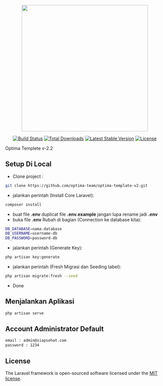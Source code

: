 <p align="center"><a href="https://optimasolution.co.id" target="_blank"><img src="https://optimasolution.co.id/oms/wp-content/uploads/sites/47/2018/06/s-soft-lg.png" width="400"></a></p>

<p align="center">
<a href="https://travis-ci.org/laravel/framework"><img src="https://travis-ci.org/laravel/framework.svg" alt="Build Status"></a>
<a href="https://packagist.org/packages/laravel/framework"><img src="https://img.shields.io/packagist/dt/laravel/framework" alt="Total Downloads"></a>
<a href="https://packagist.org/packages/laravel/framework"><img src="https://img.shields.io/packagist/v/laravel/framework" alt="Latest Stable Version"></a>
<a href="https://packagist.org/packages/laravel/framework"><img src="https://img.shields.io/packagist/l/laravel/framework" alt="License"></a>
</p>

Optima Templete v-2.2

## Setup Di Local

- Clone project :
```bash
git clone https://github.com/optima-team/optima-template-v2.git
```
- jalankan perintah (Install Core Laravel):
```bash
composer install
```
- buat file  <b>.env</b>  duplicat file  <b>.env.example</b>  jangan lupa rename jadi  <b>.env</b>
- buka file  <b>.env</b>  Rubah di bagian (Connection ke database kita):

```bash
DB_DATABASE=nama-database
DB_USERNAME=username-db
DB_PASSWORD=password-db
```
- jalankan perintah (Generate Key):

```bash
php artisan key:generate
```

- jalankan perintah (Fresh Migrasi dan Seeding tabel):

```bash
php artisan migrate:fresh --seed
```
- Done

## Menjalankan Aplikasi

```bash
php artisan serve
```

## Account Administrator Default

```bash
email : admin@siapsehat.com
password : 1234
```

## License

The Laravel framework is open-sourced software licensed under the [MIT license](https://opensource.org/licenses/MIT).
